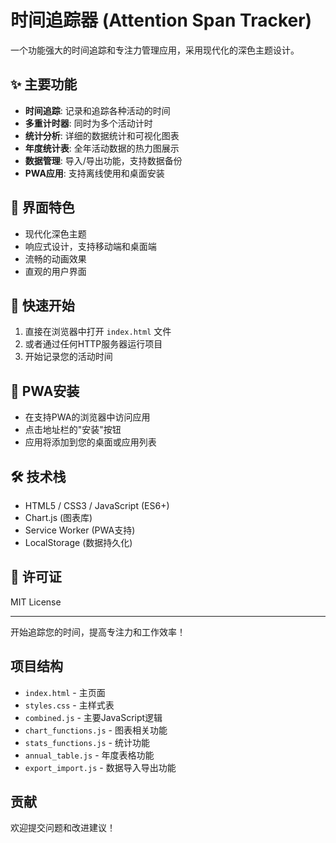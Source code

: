 # 时间追踪器 (Attention Span Tracker)

一个功能强大的时间追踪和专注力管理应用，采用现代化的深色主题设计。

## ✨ 主要功能

- **时间追踪**: 记录和追踪各种活动的时间
- **多重计时器**: 同时为多个活动计时
- **统计分析**: 详细的数据统计和可视化图表
- **年度统计表**: 全年活动数据的热力图展示
- **数据管理**: 导入/导出功能，支持数据备份
- **PWA应用**: 支持离线使用和桌面安装

## 🎨 界面特色

- 现代化深色主题
- 响应式设计，支持移动端和桌面端
- 流畅的动画效果
- 直观的用户界面

## 🚀 快速开始

1. 直接在浏览器中打开 `index.html` 文件
2. 或者通过任何HTTP服务器运行项目
3. 开始记录您的活动时间

## 📱 PWA安装

- 在支持PWA的浏览器中访问应用
- 点击地址栏的"安装"按钮
- 应用将添加到您的桌面或应用列表

## 🛠️ 技术栈

- HTML5 / CSS3 / JavaScript (ES6+)
- Chart.js (图表库)
- Service Worker (PWA支持)
- LocalStorage (数据持久化)

## 📄 许可证

MIT License

---

开始追踪您的时间，提高专注力和工作效率！

## 项目结构

- `index.html` - 主页面
- `styles.css` - 主样式表
- `combined.js` - 主要JavaScript逻辑
- `chart_functions.js` - 图表相关功能
- `stats_functions.js` - 统计功能
- `annual_table.js` - 年度表格功能
- `export_import.js` - 数据导入导出功能

## 贡献

欢迎提交问题和改进建议！
